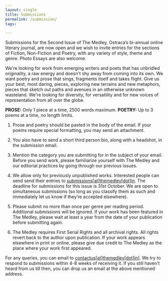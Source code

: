 ```yaml
---
layout: single
title: Submissions
permalink: /submission/
tags:

---
```


Submissions for the Second Issue of The Medley, Ostraca’s bi-annual online literary journal, are now open and we wish to invite entries for the sections of Fiction, Non-Fiction and Poetry, with any variety of style, theme and genre. Photo Essays are also welcome.

We're looking for work from emerging writers and poets that has unbridled originality, a raw energy and doesn't shy away from coming into its own. We want poetry and prose that sings, fragments itself and takes flight. Give us your best, most daring, pieces, exploring new terrains and new metaphors, pieces that sketch out paths and avenues in an otherwise unknown wasteland. We're looking for diversity, for versatility and for new voices of representation from all over the globe.

**PROSE:** Only 1 piece at a time, 2500 words maximum.
**POETRY:** Up to 3 poems at a time, no length limits.

1. Prose and poetry should be pasted in the body of the email. If your poems require special formatting, you may send an attachment. 

2. You also have to send a short third person bio, along with a headshot, in the submission email. 

3. Mention the category you are submitting for in the subject of your email. Before you send work, please familiarize yourself with The Medley and our editorial practices by going through our previous issues.

4. We allow only for previously unpublished works. Interested people can send send their entries to <a href="mailto:submissions@themedley.in">submissions[at]themedley[dot]in</a>. The deadline for submissions for this issue is 31st October. We are open to simultaneous submissions (so long as you classify them as such and immediately let us know if they’re accepted elsewhere).

5. Please submit no more than once per genre per reading period. Additional submissions will be ignored. If your work has been featured in The Medley, please wait at least a year from the date of your publication before submitting again.

6. The Medley requires First Serial Rights and all archival rights. All rights revert back to the author upon publication. If your work appears elsewhere in print or online, please give due credit to The Medley as the place where your work first appeared.

For any queries, you can email to <a href="mailto:contactus@themedley.in">contactus[at]themedley[dot]in]</a>. We try to respond to submissions within 4-8 weeks of receiving it. If you still haven’t heard from us till then, you can drop us an email at the above mentioned address.

